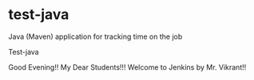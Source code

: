 # test-java
Java (Maven) application for tracking time on the job

Test-java

Good Evening!! My Dear Students!!! Welcome to Jenkins by Mr. Vikrant!!
